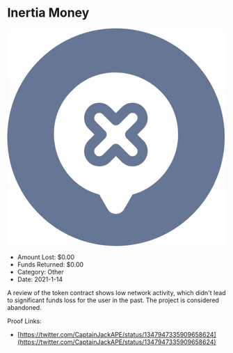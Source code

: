 # Inertia Money
![Inertia Money](/rektimages/Inertia-Money.png)
- Amount Lost: $0.00
- Funds Returned: $0.00
- Category: Other
- Date: 2021-1-14

A review of the token contract shows low network activity, which didn't lead to significant funds loss for the user in the past. The project is considered abandoned.


Proof Links:
- [https://twitter.com/CaptainJackAPE/status/1347947335909658624](https://twitter.com/CaptainJackAPE/status/1347947335909658624)


